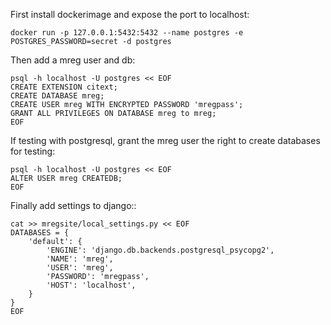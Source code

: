First install dockerimage and expose the port to localhost:
```
docker run -p 127.0.0.1:5432:5432 --name postgres -e POSTGRES_PASSWORD=secret -d postgres
```

Then add a mreg user and db:
```
psql -h localhost -U postgres << EOF
CREATE EXTENSION citext;
CREATE DATABASE mreg;
CREATE USER mreg WITH ENCRYPTED PASSWORD 'mregpass';
GRANT ALL PRIVILEGES ON DATABASE mreg to mreg;
EOF
```

If testing with postgresql, grant the mreg user the right to create databases for testing:
```
psql -h localhost -U postgres << EOF
ALTER USER mreg CREATEDB;
EOF
```

Finally add settings to django::
```
cat >> mregsite/local_settings.py << EOF
DATABASES = {
    'default': {
        'ENGINE': 'django.db.backends.postgresql_psycopg2',
        'NAME': 'mreg',
        'USER': 'mreg',
        'PASSWORD': 'mregpass',
        'HOST': 'localhost',
    }
}
EOF
```
